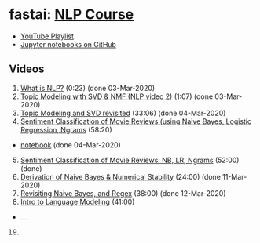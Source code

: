 # fastai:  [NLP Course](https://www.fast.ai/2019/07/08/fastai-nlp/)
- [YouTube Playlist](https://www.youtube.com/playlist?list=PLtmWHNX-gukKocXQOkQjuVxglSDYWsSh9)
- [Jupyter notebooks on GitHub](https://github.com/fastai/course-nlp)

## Videos

1. [What is NLP?](www.youtube.com/watch?v=cce8ntxP_XI) (0:23)  (done 03-Mar-2020)
2. [Topic Modeling with SVD & NMF (NLP video 2)](www.youtube.com/watch?v=tG3pUwmGjsc) (1:07)  (done 03-Mar-2020)
3. [Topic Modeling and SVD revisited](https://youtu.be/lRZ4aMaXPBI) (33:06) (done 04-Mar-2020)
4. [Sentiment Classification of Movie Reviews (using Naive Bayes, Logistic Regression, Ngrams](https://youtu.be/hp2ipC5pW4I) (58:20)
  - [notebook](https://github.com/fastai/course-nlp/blob/master/3-logreg-nb-imdb.ipynb) (done 04-Mar-2020)
5. [Sentiment Classification of Movie Reviews: NB, LR, Ngrams](https://youtu.be/dt7sArnLo1g) (52:00)   (done)
6. [Derivation of Naive Bayes & Numerical Stability](https://youtu.be/z8-Tbrg1-rE) (24:00)   (done 11-Mar-2020)
7. [Revisiting Naive Bayes, and Regex](https://youtu.be/Q1zLqfnEXdw) (38:00)  (done 12-Mar-2020)
8.  [Intro to Language Modeling](https://youtu.be/PNNHaQUQqW8) (41:00)

  - ...
19.



